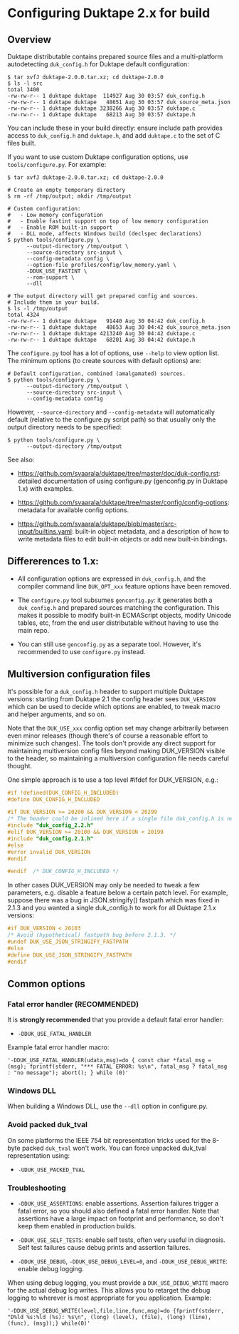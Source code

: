 # Configuring Duktape 2.x for build

## Overview

Duktape distributable contains prepared source files and a multi-platform
autodetecting `duk_config.h` for Duktape default configuration:

```
$ tar xvfJ duktape-2.0.0.tar.xz; cd duktape-2.0.0
$ ls -l src
total 3400
-rw-rw-r-- 1 duktape duktape  114927 Aug 30 03:57 duk_config.h
-rw-rw-r-- 1 duktape duktape   48651 Aug 30 03:57 duk_source_meta.json
-rw-rw-r-- 1 duktape duktape 3238266 Aug 30 03:57 duktape.c
-rw-rw-r-- 1 duktape duktape   68213 Aug 30 03:57 duktape.h
```

You can include these in your build directly: ensure include path provides
access to `duk_config.h` and `duktape.h`, and add `duktape.c` to the set of
C files built.

If you want to use custom Duktape configuration options, use
`tools/configure.py`.  For example:

```
$ tar xvfJ duktape-2.0.0.tar.xz; cd duktape-2.0.0

# Create an empty temporary directory
$ rm -rf /tmp/output; mkdir /tmp/output

# Custom configuration:
#   - Low memory configuration
#   - Enable fastint support on top of low memory configuration
#   - Enable ROM built-in support
#   - DLL mode, affects Windows build (declspec declarations)
$ python tools/configure.py \
      --output-directory /tmp/output \
      --source-directory src-input \
      --config-metadata config \
      --option-file profiles/config/low_memory.yaml \
      -DDUK_USE_FASTINT \
      --rom-support \
      --dll

# The output directory will get prepared config and sources.
# Include them in your build.
$ ls -l /tmp/output
total 4324
-rw-rw-r-- 1 duktape duktape   91440 Aug 30 04:42 duk_config.h
-rw-rw-r-- 1 duktape duktape   48653 Aug 30 04:42 duk_source_meta.json
-rw-rw-r-- 1 duktape duktape 4213240 Aug 30 04:42 duktape.c
-rw-rw-r-- 1 duktape duktape   68201 Aug 30 04:42 duktape.h
```

The `configure.py` tool has a lot of options, use `--help` to view option list.
The minimum options (to create sources with default options) are:

```
# Default configuration, combined (amalgamated) sources.
$ python tools/configure.py \
      --output-directory /tmp/output \
      --source-directory src-input \
      --config-metadata config
```

However, `--source-directory` and `--config-metadata` will automatically
default (relative to the configure.py script path) so that usually only
the output directory needs to be specified:

```
$ python tools/configure.py \
      --output-directory /tmp/output
```

See also:

* <https://github.com/svaarala/duktape/tree/master/doc/duk-config.rst>:
  detailed documentation of using configure.py (genconfig.py in Duktape
  1.x) with examples.

* <https://github.com/svaarala/duktape/tree/master/config/config-options>:
  metadata for available config options.

* <https://github.com/svaarala/duktape/blob/master/src-input/builtins.yaml>:
  built-in object metadata, and a description of how to write metadata
  files to edit built-in objects or add new built-in bindings.

## Differerences to 1.x:

* All configuration options are expressed in `duk_config.h`, and the compiler
  command line `DUK_OPT_xxx` feature options have been removed.

* The `configure.py` tool subsumes `genconfig.py`: it generates both a
  `duk_config.h` and prepared sources matching the configuration.  This makes
  it possible to modify built-in ECMAScript objects, modify Unicode tables,
  etc, from the end user distributable without having to use the main repo.

* You can still use `genconfig.py` as a separate tool.  However, it's
  recommended to use `configure.py` instead.

## Multiversion configuration files

It's possible for a `duk_config.h` header to support multiple Duktape
versions: starting from Duktape 2.1 the config header sees `DUK_VERSION`
which can be used to decide which options are enabled, to tweak macro and
helper arguments, and so on.

Note that the `DUK_USE_xxx` config option set may change arbitrarily between
even minor releases (though there's of course a reasonable effort to minimize
such changes).  The tools don't provide any direct support for maintaining
multiversion config files beyond making DUK_VERSION visible to the header,
so maintaining a multiversion configuration file needs careful thought.

One simple approach is to use a top level #ifdef for DUK_VERSION, e.g.:

```c
#if !defined(DUK_CONFIG_H_INCLUDED)
#define DUK_CONFIG_H_INCLUDED

#if DUK_VERSION >= 20200 && DUK_VERSION < 20299
/* The header could be inlined here if a single file duk_config.h is needed. */
#include "duk_config_2.2.h"
#elif DUK_VERSION >= 20100 && DUK_VERSION < 20199
#include "duk_config.2.1.h"
#else
#error invalid DUK_VERSION
#endif

#endif  /* DUK_CONFIG_H_INCLUDED */
```

In other cases DUK_VERSION may only be needed to tweak a few parameters,
e.g. disable a feature below a certain patch level.  For example, suppose
there was a bug in JSON.stringify() fastpath which was fixed in 2.1.3 and
you wanted a single duk_config.h to work for all Duktape 2.1.x versions:

```c
#if DUK_VERSION < 20103
/* Avoid (hypothetical) fastpath bug before 2.1.3. */
#undef DUK_USE_JSON_STRINGIFY_FASTPATH
#else
#define DUK_USE_JSON_STRINGIFY_FASTPATH
#endif
```

## Common options

### Fatal error handler (RECOMMENDED)

It is **strongly recommended** that you provide a default fatal error
handler:

* `-DDUK_USE_FATAL_HANDLER`

Example fatal error handler macro:

```
'-DDUK_USE_FATAL_HANDLER(udata,msg)=do { const char *fatal_msg = (msg); fprintf(stderr, "*** FATAL ERROR: %s\n", fatal_msg ? fatal_msg : "no message"); abort(); } while (0)'
```

### Windows DLL

When building a Windows DLL, use the `--dll` option in configure.py.

### Avoid packed duk_tval

On some platforms the IEEE 754 bit representation tricks used for the
8-byte packed `duk_tval` won't work.  You can force unpacked duk_tval
representation using:

* `-UDUK_USE_PACKED_TVAL`

### Troubleshooting

* `-DDUK_USE_ASSERTIONS`: enable assertions.  Assertion failures trigger a
  fatal error, so you should also defined a fatal error handler.  Note that
  assertions have a large impact on footprint and performance, so don't keep
  them enabled in production builds.

* `-DDUK_USE_SELF_TESTS`: enable self tests, often very useful in diagnosis.
  Self test failures cause debug prints and assertion failures.

* `-DDUK_USE_DEBUG`, `-DDUK_USE_DEBUG_LEVEL=0`, and `-DDUK_USE_DEBUG_WRITE`:
  enable debug logging.

When using debug logging, you must provide a `DUK_USE_DEBUG_WRITE` macro for
the actual debug log writes.  This allows you to retarget the debug logging
to wherever is most appropriate for you application.  Example:

```
'-DDUK_USE_DEBUG_WRITE(level,file,line,func,msg)=do {fprintf(stderr, "D%ld %s:%ld (%s): %s\n", (long) (level), (file), (long) (line), (func), (msg));} while(0)'
```
